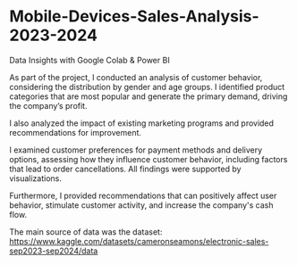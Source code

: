 # Mobile-Devices-Sales-Analysis-2023-2024

Data Insights with Google Colab &amp; Power BI

As part of the project, I conducted an analysis of customer behavior, considering the distribution by gender and age groups. I identified product categories that are most popular and generate the primary demand, driving the company’s profit.

I also analyzed the impact of existing marketing programs and provided recommendations for improvement.

I examined customer preferences for payment methods and delivery options, assessing how they influence customer behavior, including factors that lead to order cancellations. All findings were supported by visualizations.

Furthermore, I provided recommendations that can positively affect user behavior, stimulate customer activity, and increase the company's cash flow.

The main source of data was the dataset: https://www.kaggle.com/datasets/cameronseamons/electronic-sales-sep2023-sep2024/data
